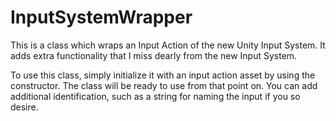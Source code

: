 # InputSystemWrapper
This is a class which wraps an Input Action of the new Unity Input System. It adds extra functionality that I miss dearly from the new Input System.

To use this class, simply initialize it with an input action asset by using the constructor. The class will be ready to use from that point on. You can add additional identification, such as a string for naming the input if you so desire.
